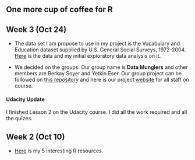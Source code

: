 ## One more cup of coffee for R 

## Week 3 (Oct 24)

+ The data set I am propose to use in my project is the Vocabulary and Education dataset supplied by U.S. General Social Surveys, 1972-2004. [Here](files/Assignment2.html) is the data and my initial exploratory data analysis on it.

+ We decided on the groups. Our group name is **Data Munglers** and other members are Berkay Soyer and Yetkin Eser. Our group project can be followed on [this repository](https://github.com/MEF-BDA503/gpj-datamunglers-2)
and here is our project [website](https://mef-bda503.github.io/gpj-datamunglers-2/) for all staff on course.

#### Udacity Update 
  I finished Lesson 2 on the Udacity course. I did all the work required and all the quizes. 

## Week 2 (Oct 10)

+ [Here](files/example_homework_1_vs2.html) is my 5 interesting R resources. 
